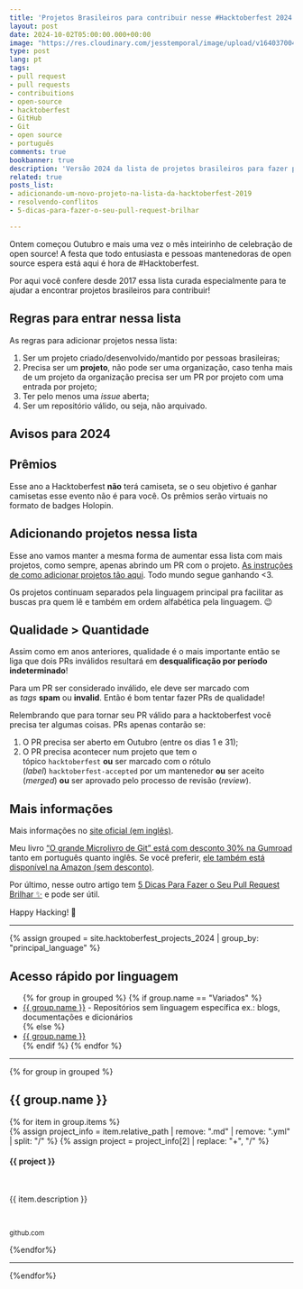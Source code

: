 ```yaml
---
title: 'Projetos Brasileiros para contribuir nesse #Hacktoberfest 2024'
layout: post
date: 2024-10-02T05:00:00.000+00:00
image: "https://res.cloudinary.com/jesstemporal/image/upload/v1640370040/covers/variados_aanizj.png"
type: post
lang: pt
tags:
- pull request
- pull requests
- contribuitions
- open-source
- hacktoberfest
- GitHub
- Git
- open source
- português
comments: true
bookbanner: true
description: 'Versão 2024 da lista de projetos brasileiros para fazer pull requests no #Hacktoberfest'
related: true
posts_list:
- adicionando-um-novo-projeto-na-lista-da-hacktoberfest-2019
- resolvendo-conflitos
- 5-dicas-para-fazer-o-seu-pull-request-brilhar

---
```


Ontem começou Outubro e mais uma vez o mês inteirinho de celebração de open source! A festa que todo entusiasta e pessoas mantenedoras de open source espera está aqui é hora de  #Hacktoberfest.

Por aqui você confere desde 2017 essa lista curada especialmente para te ajudar a encontrar projetos brasileiros para contribuir!

## Regras para entrar nessa lista

As regras para adicionar projetos nessa lista:

1. Ser um projeto criado/desenvolvido/mantido por pessoas brasileiras;
2. Precisa ser um **projeto**, não pode ser uma organização, caso tenha mais de um projeto da organização precisa ser um PR por projeto com uma entrada por projeto;
3. Ter pelo menos uma *issue* aberta;
4. Ser um repositório válido, ou seja, não arquivado.

## Avisos para 2024

## Prêmios

Esse ano a Hacktoberfest **não** terá camiseta, se o seu objetivo é ganhar camisetas esse evento não é para você. Os prêmios serão virtuais no formato de badges Holopin.

## Adicionando projetos nessa lista

Esse ano vamos manter a mesma forma de aumentar essa lista com mais projetos, como sempre, apenas abrindo um PR com o projeto. [As instruções de como adicionar projetos tão aqui](https://jtemporal.com/adicionando-um-novo-projeto-na-lista-da-hacktoberfest-2019/). Todo mundo segue ganhando <3.

Os projetos continuam separados pela linguagem principal pra facilitar as buscas pra quem lê e também em ordem alfabética pela linguagem. 😉

## Qualidade > Quantidade

Assim como em anos anteriores, qualidade é o mais importante então se liga que dois PRs inválidos resultará em **desqualificação por período indeterminado**!

Para um PR ser considerado inválido, ele deve ser marcado com as *tags* **spam** ou **invalid**. Então é bom tentar fazer PRs de qualidade!

Relembrando que para tornar seu PR válido para a hacktoberfest você precisa ter algumas coisas. PRs apenas contarão se:

1. O PR precisa ser aberto em Outubro (entre os dias 1 e 31);
2. O PR precisa acontecer num projeto que tem o tópico `hacktoberfest` **ou** ser marcado com o rótulo (*label*) `hacktoberfest-accepted` por um mantenedor **ou** ser aceito (*merged*) **ou** ser aprovado pelo processo de revisão (*review*).

## Mais informações

Mais informações no [site oficial (em inglês)](https://hacktoberfest.com/).

Meu livro [“O grande Microlivro de Git” está com desconto 30% na Gumroad](https://jessicatemporal.gumroad.com/l/microlivrodegit/hacktoberfest) tanto em português quanto inglês. Se você preferir, [ele também está disponível na Amazon (sem desconto)](https://amzn.to/4erFcLU).

Por último, nesse outro artigo tem [5 Dicas Para Fazer o Seu Pull Request Brilhar ✨](https://jtemporal.com/5-dicas-para-fazer-o-seu-pull-request-brilhar/) e pode ser útil.

Happy Hacking! 🎉

---

{% assign grouped = site.hacktoberfest_projects_2024 | group_by: "principal_language" %}

## Acesso rápido por linguagem

<ul>
{% for group in grouped %}
  {% if group.name == "Variados" %}
    <li><a href="#{{ group.name }}">{{ group.name }}</a> - Repositórios sem linguagem específica ex.: blogs, documentações e dicionários</li>
  {% else %}
    <li><a href="#{{ group.name }}">{{ group.name }}</a></li>
  {% endif %}
{% endfor %}
</ul>

---

{% for group in grouped %}
<h2 id="{{ group.name }}">{{ group.name }}</h2>
{% for item in group.items %}
<div class="github-project-share">
<a style="text-decoration: none;" href="{{ item.repo }}">
{% assign project_info = item.relative_path |  remove: ".md" | remove: ".yml" | split: "/"  %}
{% assign project = project_info[2] | replace: "+", "/" %}
<div class="github-project-share-card ">
<img src="{{ item.image }}" alt="" />
<h4>{{ project }}</h4>
<br/>
<p>{{ item.description }}</p><br>
<p><small>github.com</small></p>
</div>
</a>
</div>
{%endfor%}

---

{%endfor%}